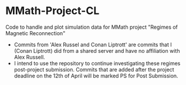 # MMath-Project-CL
Code to handle and plot simulation data for MMath project "Regimes of Magnetic Reconnection"

- Commits from 'Alex Russel and Conan Liptrott' are commits that I (Conan Liptrott) did from a shared server and have no affiliation with Alex Russell.
- I intend to use the repository to continue investigating these regimes post-project submission. Commits that are added after the project deadline on the 12th of April will be marked PS for Post Submission.
